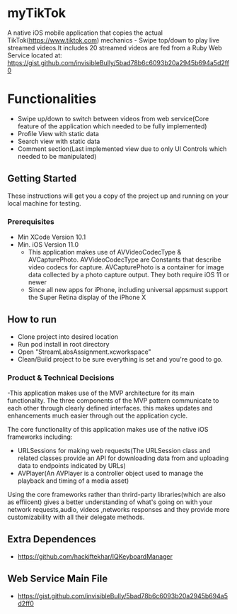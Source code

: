 # myTikTok
A native iOS mobile application that copies the actual TikTok(https://www.tiktok.com) mechanics - Swipe top/down to play live streamed videos.It includes 20  streamed videos are fed from a Ruby Web Service located at: https://gist.github.com/invisibleBully/5bad78b6c6093b20a2945b694a5d2ff0



# Functionalities
 * Swipe up/down to switch between videos from web service(Core feature of the application which needed to be fully     implemented)
 * Profile View with static data
 * Search view with static data
 * Comment section(Last implemented view due to only UI Controls which needed to be manipulated)



## Getting Started
These instructions will get you a copy of the project up and running on your local machine for testing. 



 
 
### Prerequisites
* Min XCode Version 10.1
* Min. iOS Version 11.0
  - This application makes use of AVVideoCodecType & AVCapturePhoto. AVVideoCodecType are Constants that describe video   codecs for capture. AVCapturePhoto is a container for image data collected by a photo capture output. They both require iOS 11 or newer
  - Since all new apps for iPhone, including universal appsmust support the Super Retina display of the iPhone X

 ## How to run

 * Clone project into desired location
 * Run pod install in root directory
 * Open "StreamLabsAssignment.xcworkspace" 
 * Clean/Build project to be sure everything is set and you're good to go.


### Product & Technical Decisions 

-This application makes use of the MVP architecture for its main functionality. The three components of the MVP pattern communicate to each other through clearly defined interfaces. this makes updates and enhancements much easier through out the application cycle.

The core functionality of this application makes use of the native iOS frameworks including:
 - URLSessions for making web requests(The URLSession class and related classes provide an API for downloading data from and uploading data to endpoints indicated by URLs)
 - AVPlayer(An AVPlayer is a controller object used to manage the playback and timing of a media asset)
 
 Using the core frameworks rather than thrird-party libraries(which are also as effiicent) gives a better understanding  of  what's going on with your network requests,audio, videos ,networks responses and they provide more customizability with all their delegate methods.



## Extra Dependences 
* https://github.com/hackiftekhar/IQKeyboardManager

## Web Service Main File
* https://gist.github.com/invisibleBully/5bad78b6c6093b20a2945b694a5d2ff0
